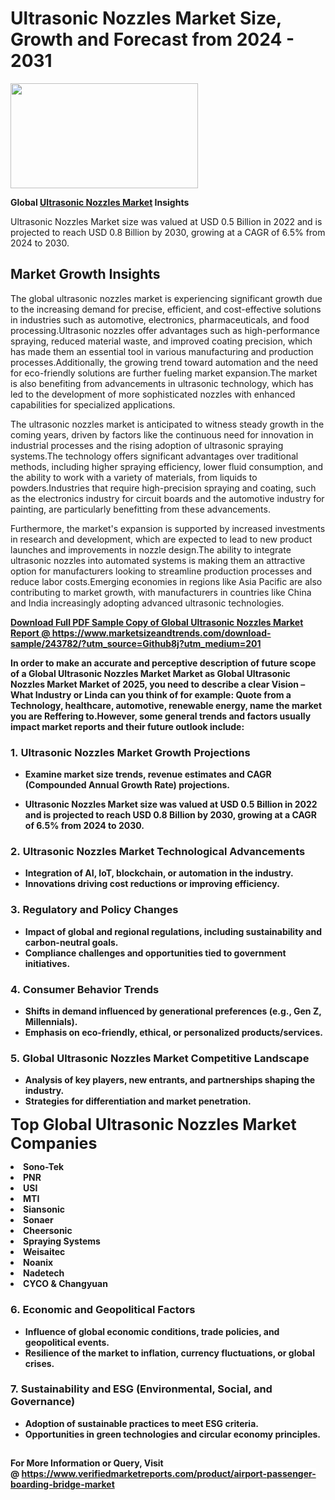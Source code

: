 <H1>Ultrasonic Nozzles Market Size, Growth and Forecast from 2024 - 2031</H1><img class="aligncenter size-medium wp-image-584254" src="https://thirdeyenews.in/wp-content/uploads/2024/09/Global-Market-Research-300x168.jpeg" alt="" width="300" height="168" /><p><strong>Global&nbsp;<a href="https://www.marketsizeandtrends.com/download-sample/243782/?utm_source=Github8j?utm_medium=201">Ultrasonic Nozzles Market</a> Insights</strong></p><p>Ultrasonic Nozzles Market size was valued at USD 0.5 Billion in 2022 and is projected to reach USD 0.8 Billion by 2030, growing at a CAGR of 6.5% from 2024 to 2030.</p><p><h2>Market Growth Insights</h2> <p>The global ultrasonic nozzles market is experiencing significant growth due to the increasing demand for precise, efficient, and cost-effective solutions in industries such as automotive, electronics, pharmaceuticals, and food processing.Ultrasonic nozzles offer advantages such as high-performance spraying, reduced material waste, and improved coating precision, which has made them an essential tool in various manufacturing and production processes.Additionally, the growing trend toward automation and the need for eco-friendly solutions are further fueling market expansion.The market is also benefiting from advancements in ultrasonic technology, which has led to the development of more sophisticated nozzles with enhanced capabilities for specialized applications.</p> <p><strong><a href="#"></a></strong></p> <p>The ultrasonic nozzles market is anticipated to witness steady growth in the coming years, driven by factors like the continuous need for innovation in industrial processes and the rising adoption of ultrasonic spraying systems.The technology offers significant advantages over traditional methods, including higher spraying efficiency, lower fluid consumption, and the ability to work with a variety of materials, from liquids to powders.Industries that require high-precision spraying and coating, such as the electronics industry for circuit boards and the automotive industry for painting, are particularly benefitting from these advancements.</p> <p>Furthermore, the market's expansion is supported by increased investments in research and development, which are expected to lead to new product launches and improvements in nozzle design.The ability to integrate ultrasonic nozzles into automated systems is making them an attractive option for manufacturers looking to streamline production processes and reduce labor costs.Emerging economies in regions like Asia Pacific are also contributing to market growth, with manufacturers in countries like China and India increasingly adopting advanced ultrasonic technologies.</p> <p><strong><a href="#"></p><p><span class=""><strong>Download Full PDF Sample Copy of Global Ultrasonic Nozzles Market Report</strong> @ <a href="https://www.marketsizeandtrends.com/download-sample/243782/?utm_source=Github8j?utm_medium=201" target="_blank">https://www.marketsizeandtrends.com/download-sample/243782/?utm_source=Github8j?utm_medium=201</a></span></p><p>In order to make an accurate and perceptive description of future scope of a Global&nbsp;Ultrasonic Nozzles Market Market as Global&nbsp;Ultrasonic Nozzles Market Market of 2025, you need to describe a clear Vision &ndash; What Industry or Linda can you think of for example: Quote from a Technology, healthcare, automotive, renewable energy, name the market you are Reffering to.However, some general trends and factors usually impact market reports and their future outlook include:</p><h3>1.&nbsp;<strong>Ultrasonic Nozzles Market Growth Projections</strong></h3><ul><li>Examine market size trends, revenue estimates and CAGR (Compounded Annual Growth Rate) projections.</li><li><p>Ultrasonic Nozzles Market size was valued at USD 0.5 Billion in 2022 and is projected to reach USD 0.8 Billion by 2030, growing at a CAGR of 6.5% from 2024 to 2030.</p></li></ul><h3>2.&nbsp;<strong>Ultrasonic Nozzles Market Technological Advancements</strong></h3><ul><li>Integration of AI, IoT, blockchain, or automation in the industry.</li><li>Innovations driving cost reductions or improving efficiency.</li></ul><h3>3.&nbsp;<strong>Regulatory and Policy Changes</strong></h3><ul><li>Impact of global and regional regulations, including sustainability and carbon-neutral goals.</li><li>Compliance challenges and opportunities tied to government initiatives.</li></ul><h3>4.&nbsp;<strong>Consumer Behavior Trends</strong></h3><ul><li>Shifts in demand influenced by generational preferences (e.g., Gen Z, Millennials).</li><li>Emphasis on eco-friendly, ethical, or personalized products/services.</li></ul><h3>5.&nbsp;<strong>Global Ultrasonic Nozzles Market Competitive Landscape</strong></h3><ul><li>Analysis of key players, new entrants, and partnerships shaping the industry.</li><li>Strategies for differentiation and market penetration.</li></ul><p data-pm-slice="1 1 []"><span style="color: inherit; font-family: inherit; font-size: 25px;">Top Global Ultrasonic Nozzles Market Companies</span></p><div class="" data-test-id=""><p><li>Sono-Tek</li><li> PNR</li><li> USI</li><li> MTI</li><li> Siansonic</li><li> Sonaer</li><li> Cheersonic</li><li> Spraying Systems</li><li> Weisaitec</li><li> Noanix</li><li> Nadetech</li><li> CYCO & Changyuan</li></p></div><h3>6.&nbsp;<strong>Economic and Geopolitical Factors</strong></h3><ul><li>Influence of global economic conditions, trade policies, and geopolitical events.</li><li>Resilience of the market to inflation, currency fluctuations, or global crises.</li></ul><h3>7.&nbsp;<strong>Sustainability and ESG (Environmental, Social, and Governance)</strong></h3><ul><li>Adoption of sustainable practices to meet ESG criteria.</li><li>Opportunities in green technologies and circular economy principles.</li></ul><h2><strong style="font-size: 14px;">For More Information or Query, Visit @&nbsp;</strong><a style="background-color: #ffffff; font-size: 14px;" href="https://www.marketsizeandtrends.com/report/ultrasonic-nozzles-market/" target="_blank">https://www.verifiedmarketreports.com/product/airport-passenger-boarding-bridge-market</a></h2>